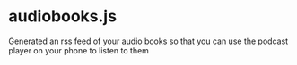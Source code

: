 audiobooks.js
=============

Generated an rss feed of your audio books so that you can use the podcast player on your phone to listen to them
